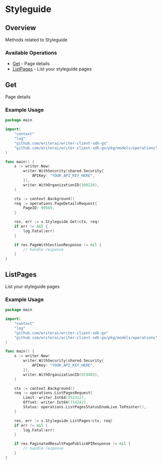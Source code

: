 # Styleguide

## Overview

Methods related to Styleguide

### Available Operations

* [Get](#get) - Page details
* [ListPages](#listpages) - List your styleguide pages

## Get

Page details

### Example Usage

```go
package main

import(
	"context"
	"log"
	"github.com/writerai/writer-client-sdk-go"
	"github.com/writerai/writer-client-sdk-go/pkg/models/operations"
)

func main() {
    s := writer.New(
        writer.WithSecurity(shared.Security{
            APIKey: "YOUR_API_KEY_HERE",
        }),
        writer.WithOrganizationID(100226),
    )

    ctx := context.Background()    
    req := operations.PageDetailsRequest{
        PageID: 99569,
    }

    res, err := s.Styleguide.Get(ctx, req)
    if err != nil {
        log.Fatal(err)
    }

    if res.PageWithSectionResponse != nil {
        // handle response
    }
}
```

## ListPages

List your styleguide pages

### Example Usage

```go
package main

import(
	"context"
	"log"
	"github.com/writerai/writer-client-sdk-go"
	"github.com/writerai/writer-client-sdk-go/pkg/models/operations"
)

func main() {
    s := writer.New(
        writer.WithSecurity(shared.Security{
            APIKey: "YOUR_API_KEY_HERE",
        }),
        writer.WithOrganizationID(919483),
    )

    ctx := context.Background()    
    req := operations.ListPagesRequest{
        Limit: writer.Int64(352312),
        Offset: writer.Int64(714242),
        Status: operations.ListPagesStatusEnumLive.ToPointer(),
    }

    res, err := s.Styleguide.ListPages(ctx, req)
    if err != nil {
        log.Fatal(err)
    }

    if res.PaginatedResultPagePublicAPIResponse != nil {
        // handle response
    }
}
```
